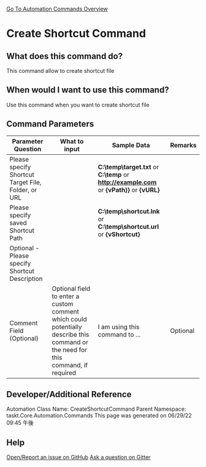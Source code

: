 <!--TITLE: Create Shortcut Command -->
<!-- SUBTITLE: a command in the Misc Commands group. -->
[Go To Automation Commands Overview](/automation-commands.md)


# Create Shortcut Command


## What does this command do?
This command allow to create shortcut file


## When would I want to use this command?
Use this command when you want to create shortcut file


## Command Parameters
| Parameter Question   	| What to input  	|  Sample Data 	| Remarks  	|
| ---                    | ---               | ---           | ---       |
|Please specify Shortcut Target File, Folder, or URL||**C:\temp\target.txt** or **C:\temp** or **http://example.com** or **{vPath}}** or **{vURL}**||
|Please specify saved Shortcut Path||**C:\temp\shortcut.lnk** or **C:\temp\shortcut.url** or **{vShortcut}**||
|Optional - Please specify Shortcut Description||||
|Comment Field (Optional)|Optional field to enter a custom comment which could potentially describe this command or the need for this command, if required|I am using this command to ...|Optional|










## Developer/Additional Reference
Automation Class Name: CreateShortcutCommand
Parent Namespace: taskt.Core.Automation.Commands
This page was generated on 06/29/22 09:45 午後


## Help
[Open/Report an issue on GitHub](https://github.com/saucepleez/taskt/issues/new)
[Ask a question on Gitter](https://gitter.im/taskt-rpa/Lobby)
